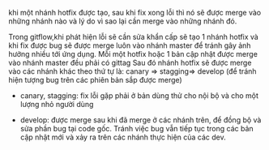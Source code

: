 khi một nhánh hotfix được tạo, sau khi fix xong lỗi thì nó sẽ được merge vào những nhánh nào và lý do vì sao lại cần merge vào những nhánh đó.



Trong gitflow,khi phát hiện lỗi sẽ cần sửa khẩn cấp sẽ tạo 1 nhánh hotfix và khi fix được bug sẽ được merge luôn vào nhánh master để tránh gây ảnh hưởng nhiều tới ứng dụng.
Mỗi một hotfix hoặc 1 bản cập nhật được merge vào nhánh master đều phải có gittag
Sau đó nhánh hotfix sẽ được merge vào các nhánh khác theo thứ tự là: canary => stagging=> develop (để tránh hiện tượng bug trên các phiên bản sắp được merge)
+ canary, stagging: fix lỗi gặp phải ở bản dùng thử cho nội bộ và cho 
một lượng nhỏ người dùng 

+ develop: được merge sau khi đã merge ở các nhánh trên, để đồng bộ và sửa phần bug tại code gốc. Tránh việc bug vẫn tiếp tục 
trong các bản cập nhật mới và xảy ra trên các nhánh thực hiện của các dev.